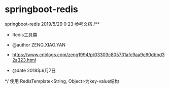 # springboot-redis
springboot-redis
2019/5/29 0:23
参考文档
/**

 * Redis工具类

 * @author ZENG.XIAO.YAN

 * https://www.cnblogs.com/zeng1994/p/03303c805731afc9aa9c60dbbd32a323.html

 * @date   2018年6月7日

 */
 使用 RedisTemplate<String, Object>为key-value结构
